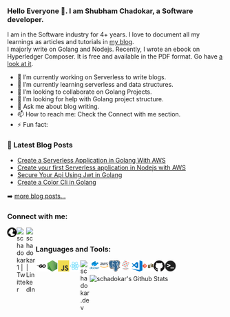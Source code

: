 ### Hello Everyone 👋. I am Shubham Chadokar, a Software developer.

I am in the Software industry for 4+ years. I love to document all my learnings as articles and tutorials in [my blog](https://schadokar.dev).  
I majorly write on Golang and Nodejs.
Recently, I wrote an ebook on Hyperledger Composer. It is free and available in the PDF format. Go have [a look at it](https://schadokar.dev/ebooks/). 

- 🔭 I’m currently working on Serverless to write blogs.
- 🌱 I’m currently learning serverless and data structures.
- 👯 I’m looking to collaborate on Golang Projects.
- 🤔 I’m looking for help with Golang project structure.
- 💬 Ask me about blog writing.
- 📫 How to reach me: Check the Connect with me section.
- ⚡ Fun fact:

### 📕 Latest Blog Posts

<!-- BLOG-POST-LIST:START -->

- [Create a Serverless Application in Golang With AWS](https://schadokar.dev/posts/create-a-serverless-application-in-golang-with-aws/)
- [Create your first Serverless application in Nodejs with AWS](https://schadokar.dev/posts/create-your-first-serverless-application/)
- [Secure Your Api Using Jwt in Golang](https://schadokar.dev/posts/secure-your-api-using-jwt-in-golang/)
- [Create a Color Cli in Golang](https://schadokar.dev/posts/create-a-color-cli-in-golang/)
<!-- BLOG-POST-LIST:END -->

➡️ [more blog posts...](https://schadokar.dev)

### Connect with me:

[<img align="left" alt="schadokar.dev" width="22px" src="https://raw.githubusercontent.com/iconic/open-iconic/master/svg/globe.svg" />][website]
[<img align="left" alt="schadokar1 | Twitter" width="22px" src="https://cdn.jsdelivr.net/npm/simple-icons@v3/icons/twitter.svg" />][twitter]
[<img align="left" alt="schadokar | LinkedIn" width="22px" src="https://cdn.jsdelivr.net/npm/simple-icons@v3/icons/linkedin.svg" />][linkedin]

<br />

### Languages and Tools:

[<img align="left" alt="Golang" width="26px" src="https://raw.githubusercontent.com/github/explore/80688e429a7d4ef2fca1e82350fe8e3517d3494d/topics/go/go.png" />][website]
[<img align="left" alt="Node.js" width="26px" src="https://raw.githubusercontent.com/github/explore/80688e429a7d4ef2fca1e82350fe8e3517d3494d/topics/nodejs/nodejs.png" />][website]
[<img align="left" alt="JavaScript" width="26px" src="https://raw.githubusercontent.com/github/explore/80688e429a7d4ef2fca1e82350fe8e3517d3494d/topics/javascript/javascript.png" />][website]
[<img align="left" alt="React" width="26px" src="https://raw.githubusercontent.com/github/explore/80688e429a7d4ef2fca1e82350fe8e3517d3494d/topics/react/react.png" />][website]
[<img align="left" alt="schadokar.dev" width="22px" src="https://simpleicons.org/icons/serverless.svg" />][website]
[<img align="left" alt="schadokar.dev" width="22px" src="https://raw.githubusercontent.com/github/explore/80688e429a7d4ef2fca1e82350fe8e3517d3494d/topics/docker/docker.png" />][website]
[<img align="left" alt="schadokar.dev" width="22px" src="https://raw.githubusercontent.com/github/explore/fbceb94436312b6dacde68d122a5b9c7d11f9524/topics/aws/aws.png" />][website]
[<img align="left" alt="postgresql" width="26px" src="https://raw.githubusercontent.com/github/explore/80688e429a7d4ef2fca1e82350fe8e3517d3494d/topics/postgresql/postgresql.png" />][website]
[<img align="left" alt="hlf" width="26px" src="https://github.com/schadokar/schadokar/blob/master/images/hyperledger_fabric.png" />][website]

[<img align="left" alt="Visual Studio Code" width="26px" src="https://raw.githubusercontent.com/github/explore/80688e429a7d4ef2fca1e82350fe8e3517d3494d/topics/visual-studio-code/visual-studio-code.png" />][website]
[<img align="left" alt="Git" width="26px" src="https://raw.githubusercontent.com/github/explore/80688e429a7d4ef2fca1e82350fe8e3517d3494d/topics/git/git.png" />][website]
[<img align="left" alt="GitHub" width="26px" src="https://raw.githubusercontent.com/github/explore/78df643247d429f6cc873026c0622819ad797942/topics/github/github.png" />][website]
[<img align="left" alt="Terminal" width="26px" src="https://raw.githubusercontent.com/github/explore/80688e429a7d4ef2fca1e82350fe8e3517d3494d/topics/terminal/terminal.png" />][website]

<br />
<br />

<img align="left" alt="schadokar's Github Stats" src="https://github-readme-stats.schadokar.vercel.app/api?username=schadokar&show_icons=true&hide_border=true" />

[website]: https://schadokar.dev
[twitter]: https://twitter.com/schadokar1
[linkedin]: https://linkedin.com/in/schadokar

